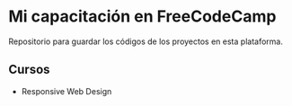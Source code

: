 # Mi capacitación en FreeCodeCamp
Repositorio para guardar los códigos de los proyectos en esta plataforma.

## Cursos
- Responsive Web Design
